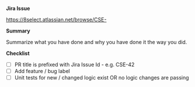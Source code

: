 **Jira Issue**

https://8select.atlassian.net/browse/CSE-

**Summary**

Summarize what you have done and why you have done it the way you did.

<!--
You can assign a team-member to review the PR.
If you are confident that no critical system breaks you can merge without a review.
-->
**Checklist**

- [ ] PR title is prefixed with Jira Issue Id - e.g. CSE-42
- [ ] Add feature / bug label
- [ ] Unit tests for new / changed logic exist OR no logic changes are passing
